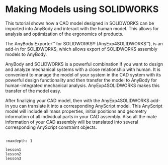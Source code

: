 # Making Models using SOLIDWORKS

This tutorial shows how a CAD model designed in SOLIDWORKS can be
imported into AnyBody and interact with the human model. This allows for
analysis and optimization of the ergonomics of products.

The AnyBody Exporter™ for SOLIDWORKS® (AnyExp4SOLIDWORKS™), is an add-in for
SOLIDWORKS, which allows export of SOLIDWORKS assembly models to AnyBody.

AnyBody and SOLIDWORKS is a powerful combination if you want to design and
analyze mechanical systems with a close relationship with human. It is
convenient to manage the model of your system in the CAD system with its
powerful design functionality and then transfer the model to AnyBody for
human-integrated mechanical analysis. AnyExp4SOLIDWORKS makes this transfer of
the model easy.

After finalizing your CAD model, then with the AnyExp4SOLIDWORKS add-in
you can translate it into a corresponding AnyScript model. This
AnyScript model will include all mass properties, initial positions and
geometry information of all individual parts in your CAD assembly. Also
all the mate information of your CAD assembly will be translated into
several corresponding AnyScript constraint objects.

```{rubric} Tutorial content
```

```{toctree}
:maxdepth: 1

lesson1
lesson2
lesson3
```
